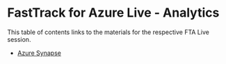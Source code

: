 # FastTrack for Azure Live - Analytics

This table of contents links to the materials for the respective FTA Live session.

- [Azure Synapse](./Synapse/README.md)